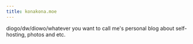 ```yaml
---
title: konakona.moe
---
```


diogo/dw/diowo/whatever you want to call me's personal blog about self-hosting, photos and etc.
